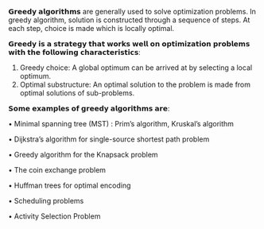 𝗚𝗿𝗲𝗲𝗱𝘆 𝗮𝗹𝗴𝗼𝗿𝗶𝘁𝗵𝗺𝘀 are generally used to solve optimization problems. In greedy algorithm, solution is constructed through a sequence of steps. At each step, choice is made which is locally optimal.

𝗚𝗿𝗲𝗲𝗱𝘆 𝗶𝘀 𝗮 𝘀𝘁𝗿𝗮𝘁𝗲𝗴𝘆 𝘁𝗵𝗮𝘁 𝘄𝗼𝗿𝗸𝘀 𝘄𝗲𝗹𝗹 𝗼𝗻 𝗼𝗽𝘁𝗶𝗺𝗶𝘇𝗮𝘁𝗶𝗼𝗻 𝗽𝗿𝗼𝗯𝗹𝗲𝗺𝘀 𝘄𝗶𝘁𝗵 𝘁𝗵𝗲 𝗳𝗼𝗹𝗹𝗼𝘄𝗶𝗻𝗴 𝗰𝗵𝗮𝗿𝗮𝗰𝘁𝗲𝗿𝗶𝘀𝘁𝗶𝗰𝘀:

1. Greedy choice: A global optimum can be arrived at by selecting a local optimum.
2. Optimal substructure: An optimal solution to the problem is made from optimal solutions of sub-problems.

𝗦𝗼𝗺𝗲 𝗲𝘅𝗮𝗺𝗽𝗹𝗲𝘀 𝗼𝗳 𝗴𝗿𝗲𝗲𝗱𝘆 𝗮𝗹𝗴𝗼𝗿𝗶𝘁𝗵𝗺𝘀 𝗮𝗿𝗲:

  • Minimal spanning tree (MST) : Prim’s algorithm, Kruskal’s algorithm

  • Dijkstra’s algorithm for single-source shortest path problem
  
  • Greedy algorithm for the Knapsack problem
  
  • The coin exchange problem
  
  • Huffman trees for optimal encoding

  • Scheduling problems

  • Activity Selection Problem
